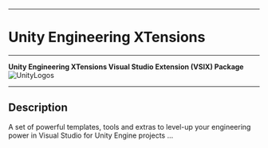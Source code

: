 _______________________________
# **Unity Engineering XTensions**
_______________________________
**Unity Engineering XTensions Visual Studio Extension (VSIX) Package**
![UnityLogos](https://i.ibb.co/vh2c65J/vs-and-unity-img01.png)


_______________________________
## Description
A set of powerful templates, tools and extras to level-up your engineering power in Visual Studio
for Unity Engine projects ...

